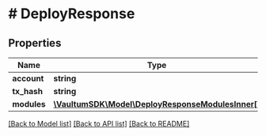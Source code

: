 # # DeployResponse

## Properties

Name | Type | Description | Notes
------------ | ------------- | ------------- | -------------
**account** | **string** |  |
**tx_hash** | **string** |  |
**modules** | [**\VaultumSDK\Model\DeployResponseModulesInner[]**](DeployResponseModulesInner.md) |  | [optional]

[[Back to Model list]](../../README.md#models) [[Back to API list]](../../README.md#endpoints) [[Back to README]](../../README.md)
